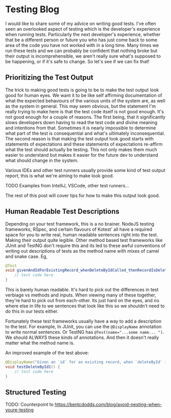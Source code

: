 # Testing Blog

I would like to share some of my advice on writing good tests. I've often seen an overlooked aspect of testing which is
the developer's experience when running tests. Particularly the next developer's experience, whether that be a different
person or future you who has just come back to some area of the code you have not worked with in a long time. Many times
we run these tests and we can probably be confident that nothing broke but their output is incomprehensible, we aren't 
really sure what's supposed to be happening, or if it's safe to change. So let's see if we can fix that!

## Prioritizing the Test Output

The trick to making good tests is going to be to make the test output look good for human eyes. We want it to be like 
self affirming documentation of what the expected behaviours of the various units of the system are, as well as the system 
in general. This may seem obvious, but the statement I'm really trying to make here is that the test code itself is not 
good enough. It's not good enough for a couple of reasons. The first being, that it significantly slows developers down
having to read the test code and divine meaning and intentions from that. Sometimes it is nearly impossible to determine
what part of the test is consequential and what's ultimately inconsequential. The second reason is that making the test output
look good starts with statements of expectations and these statements of expectations re-affirm what the test should actually
be testing. This not only makes them much easier to understand but makes it easier for the future dev to understand what
should change in the system.

Various IDEs and other test runners usually provide some kind of test output report, this is what we're aiming to make
look good.

TODO Examples from IntelliJ, VSCode, other test runners...

The rest of this post will cover tips for how to make this output look good.

## Human Readable Test Descriptions
Depending on your test framework, this is a no brainer. NodeJS testing frameworks, RSpec, and certain flavours of Kotest'
all have a required space for you to write real, human readable sentences right into the test. Making their output quite
legible. Other method based test frameworks like JUnit and TestNG don't require this and its led to these awful conventions
of writing out descriptions of tests as the method name with mixes of camel and snake case. Eg,

```java
@Test
void givenAndIdForExistingRecord_whenDeleteByIdCalled_thenRecordIsDeletedFromDB() {
    // test code here
} 
```

This is barely human readable. It's hard to pick out the differences in test verbiage vs methods and inputs. When
viewing many of these together, they're hard to pick out from each-other. Its just hard on the eyes, and no where else
in life to we sentences that look like this so we shouldn't need to do this in our tests either.

Fortunately these test frameworks usually have a way to add a description to the test. 
For example, In JUnit, you can use the `@DisplayName` annotation to write normal sentences. Or TestNG has
`@Test(name="...some name... ")`. We should ALWAYS these kinds of annotations. And then it doesn't really
matter what the method name is.

An improved example of the test above:
```java
@DisplayName("Given an `id` for an existing record, when `deleteById` is called, then the record is deleted from the DB")
void testDeleteById1() {
    // test code here
}
```

## Structured Testing

TODO: Counterpoint to https://kentcdodds.com/blog/avoid-nesting-when-youre-testing